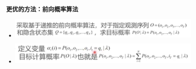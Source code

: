 ### 更优的方法：前向概率算法

* ![image-20230408001209017](%E7%94%A8%E5%89%8D%E5%90%91%E6%A6%82%E7%8E%87%E7%AE%97%E6%B3%95%E8%BF%9B%E8%A1%8C%E6%A6%82%E7%8E%87%E4%BC%B0%E8%AE%A1%E7%9A%84%E5%8E%9F%E7%90%86.assets/image-20230408001209017.png)

* ![image-20230408001225970](%E7%94%A8%E5%89%8D%E5%90%91%E6%A6%82%E7%8E%87%E7%AE%97%E6%B3%95%E8%BF%9B%E8%A1%8C%E6%A6%82%E7%8E%87%E4%BC%B0%E8%AE%A1%E7%9A%84%E5%8E%9F%E7%90%86.assets/image-20230408001225970.png)